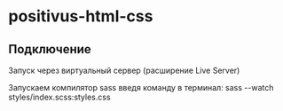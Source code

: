 # positivus-html-css

## Подключение 

Запуск через виртуальный сервер (расширение Live Server) 

Запускаем компилятор sass введя команду в терминал:
sass --watch styles/index.scss:styles.css

